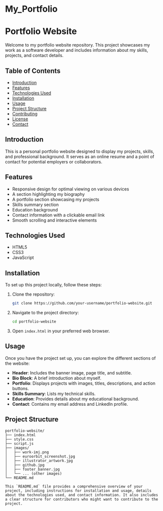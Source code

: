 # My_Portfolio
# Portfolio Website

Welcome to my portfolio website repository. This project showcases my work as a software developer and includes information about my skills, projects, and contact details.

## Table of Contents

- [Introduction](#introduction)
- [Features](#features)
- [Technologies Used](#technologies-used)
- [Installation](#installation)
- [Usage](#usage)
- [Project Structure](#project-structure)
- [Contributing](#contributing)
- [License](#license)
- [Contact](#contact)

## Introduction

This is a personal portfolio website designed to display my projects, skills, and professional background. It serves as an online resume and a point of contact for potential employers or collaborators.

## Features

- Responsive design for optimal viewing on various devices
- A section highlighting my biography
- A portfolio section showcasing my projects
- Skills summary section
- Education background
- Contact information with a clickable email link
- Smooth scrolling and interactive elements

## Technologies Used

- HTML5
- CSS3
- JavaScript

## Installation

To set up this project locally, follow these steps:

1. Clone the repository:
    ```sh
    git clone https://github.com/your-username/portfolio-website.git
    ```

2. Navigate to the project directory:
    ```sh
    cd portfolio-website
    ```

3. Open `index.html` in your preferred web browser.

## Usage

Once you have the project set up, you can explore the different sections of the website:

- **Header**: Includes the banner image, page title, and subtitle.
- **Bio Block**: A brief introduction about myself.
- **Portfolio**: Displays projects with images, titles, descriptions, and action buttons.
- **Skills Summary**: Lists my technical skills.
- **Education**: Provides details about my educational background.
- **Contact**: Contains my email address and LinkedIn profile.

## Project Structure

```plaintext
portfolio-website/
├── index.html
├── style.css
├── script.js
├── images/
│   ├── work-imj.png
│   ├── euroorbit_screenshot.jpg
│   ├── illustrator_artwork.jpg
│   ├── github.jpg
│   ├── footer_banner.jpg
│   └── ... (other images)
└── README.md

This `README.md` file provides a comprehensive overview of your project, including instructions for installation and usage, details about the technologies used, and contact information. It also includes a clear structure for contributors who might want to contribute to the project.

